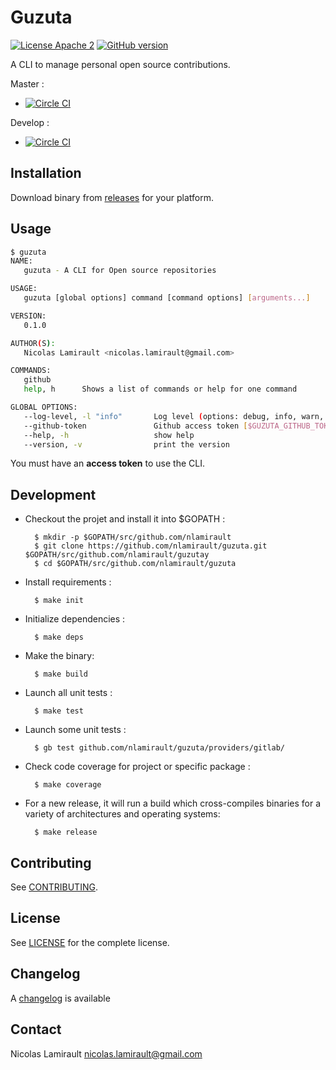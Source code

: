 # Guzuta

[![License Apache 2][badge-license]](LICENSE)
[![GitHub version](https://badge.fury.io/gh/nlamirault%2Fguzuta.svg)](https://badge.fury.io/gh/nlamirault%2Fguzuta)

A CLI to manage personal open source contributions.

Master :
* [![Circle CI](https://circleci.com/gh/nlamirault/guzuta/tree/master.svg?style=svg)](https://circleci.com/gh/nlamirault/guzuta/tree/master)

Develop :
* [![Circle CI](https://circleci.com/gh/nlamirault/guzuta/tree/develop.svg?style=svg)](https://circleci.com/gh/nlamirault/guzuta/tree/develop)


## Installation

Download binary from [releases][] for your platform.

## Usage

```bash
$ guzuta
NAME:
   guzuta - A CLI for Open source repositories

USAGE:
   guzuta [global options] command [command options] [arguments...]

VERSION:
   0.1.0

AUTHOR(S):
   Nicolas Lamirault <nicolas.lamirault@gmail.com>

COMMANDS:
   github
   help, h      Shows a list of commands or help for one command

GLOBAL OPTIONS:
   --log-level, -l "info"       Log level (options: debug, info, warn, error, fatal, panic)
   --github-token               Github access token [$GUZUTA_GITHUB_TOKEN]
   --help, -h                   show help
   --version, -v                print the version

```

You must have an **access token** to use the CLI.


## Development

* Checkout the projet and install it into $GOPATH :

        $ mkdir -p $GOPATH/src/github.com/nlamirault
        $ git clone https://github.com/nlamirault/guzuta.git $GOPATH/src/github.com/nlamirault/guzutay
        $ cd $GOPATH/src/github.com/nlamirault/guzuta

* Install requirements :

        $ make init

* Initialize dependencies :

        $ make deps

* Make the binary:

        $ make build

* Launch all unit tests :

        $ make test

* Launch some unit tests :

        $ gb test github.com/nlamirault/guzuta/providers/gitlab/

* Check code coverage for project or specific package :

        $ make coverage

* For a new release, it will run a build which cross-compiles binaries for
  a variety of architectures and operating systems:

        $ make release


## Contributing

See [CONTRIBUTING](CONTRIBUTING.md).


## License

See [LICENSE][] for the complete license.


## Changelog

A [changelog](ChangeLog.md) is available


## Contact

Nicolas Lamirault <nicolas.lamirault@gmail.com>


[badge-license]: https://img.shields.io/badge/license-Apache_2-green.svg?style=flat
[LICENSE]: https://github.com/nlamirault/guzuta/blob/master/LICENSE

[releases]: https://github.com/nlamirault/guzuta/releases
